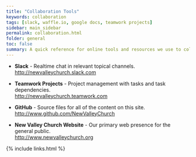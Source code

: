 ```yaml
---
title: "Collaboration Tools"
keywords: collaboration
tags: [slack, waffle.io, google docs, teamwork projects]
sidebar: main_sidebar
permalink: collaboration.html
folder: general
toc: false
summary: A quick reference for online tools and resources we use to collaborate.
---
```


- **Slack** - Realtime chat in relevant topical channels.  
  http://newvalleychurch.slack.com

- **Teamwork Projects** - Project management with tasks and task dependencies.  
  http://newvalleychurch.teamwork.com

- **GitHub** - Source files for all of the content on this site.  
  http://www.github.com/NewValleyChurch

- **New Valley Church Website** - Our primary web presence for the general public.  
  http://www.newvalleychurch.org

{% include links.html %}
